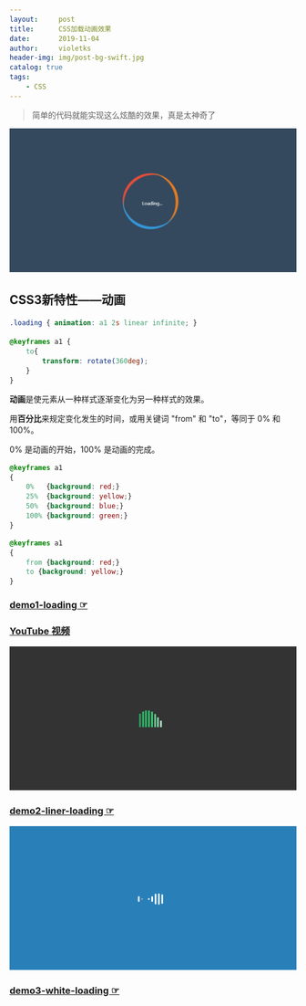 ```yaml
---
layout:     post
title:      CSS加载动画效果
date:       2019-11-04
author:     violetks
header-img: img/post-bg-swift.jpg
catalog: true
tags:
    - CSS
---
```


> 简单的代码就能实现这么炫酷的效果，真是太神奇了

![loading](/img/loading.gif)

## CSS3新特性——动画

```css
.loading { animation: a1 2s linear infinite; }

@keyframes a1 {
    to{
        transform: rotate(360deg);
    }
}
```

**动画**是使元素从一种样式逐渐变化为另一种样式的效果。

用**百分比**来规定变化发生的时间，或用关键词 "from" 和 "to"，等同于 0% 和 100%。

0% 是动画的开始，100% 是动画的完成。

```css
@keyframes a1
{
    0%   {background: red;}
    25%  {background: yellow;}
    50%  {background: blue;}
    100% {background: green;}
}
```

```css
@keyframes a1
{
    from {background: red;}
    to {background: yellow;}
}
```

### [demo1-loading ☞](/demo/loading/index.html)
### [YouTube 视频](https://www.youtube.com/watch?v=QLiZ5VrhA98)

![liner-loading](/img/liner-loading.gif)

### [demo2-liner-loading ☞](/demo/liner-loading/index.html)

![white-loading](/img/white-loading.gif)

### [demo3-white-loading ☞](/demo/white-loading/index.html)